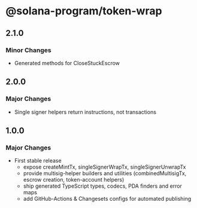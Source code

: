 # @solana-program/token-wrap

## 2.1.0

### Minor Changes

- Generated methods for CloseStuckEscrow

## 2.0.0

### Major Changes

- Single signer helpers return instructions, not transactions

## 1.0.0

### Major Changes

- First stable release
  - expose createMintTx, singleSignerWrapTx, singleSignerUnwrapTx
  - provide multisig-helper builders and utilities (combinedMultisigTx, escrow creation, token-account helpers)
  - ship generated TypeScript types, codecs, PDA finders and error maps
  - add GitHub-Actions & Changesets configs for automated publishing
